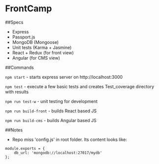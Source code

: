 # FrontCamp

##Specs
- Express
- Passport.js
- MongoDB (Mongoose)
- Unit tests (Karma + Jasmine)
- React + Redux (for front view)
- Angular (for CMS view)

##Commands

`npm start` - starts express server on http://localhost:3000

`npm test` - execute a few basic tests and creates Test_coverage directory with results

`npm run test-w` - unit testing for development

`npm run build-front` - builds React based JS

`npm run build-cms` - builds Angular based JS

##Notes
- Repo miss 'config.js' in root folder. Its content looks like:
```
module.exports = {
	db_url: 'mongodb://localhost:27017/mydb'
};
```
